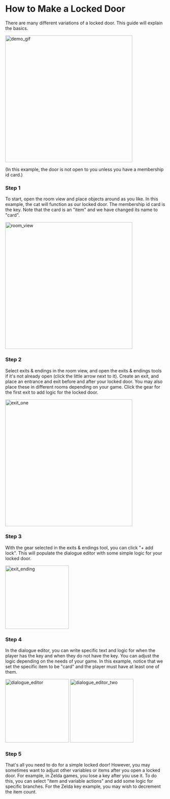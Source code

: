 # How to Make a Locked Door

There are many different variations of a locked door. This guide will explain the basics.

<img width="400" alt="demo_gif" src="https://github.com/le-doux/bitsy/assets/15849522/77eee9fa-bc19-4d2b-a8d9-0e8d9f5390b6">

(In this example, the door is not open to you unless you have a membership id card.)

### Step 1 
To start, open the room view and place objects around as you like. In this example, the cat will function as our locked door. The membership id card is the key. Note that the card is an "item" and we have changed its name to "card".

<img width="400" alt="room_view" src="https://github.com/le-doux/bitsy/assets/15849522/585ca8e1-998a-46db-94bf-768a4826ae22">


### Step 2
Select exits & endings in the room view, and open the exits & endings tools if it's not already open (click the little arrow next to it). Create an exit, and place an entrance and exit before and after your locked door. You may also place these in different rooms depending on your game. Click the gear for the first exit to add logic for the locked door.

<img width="400" alt="exit_one" src="https://github.com/le-doux/bitsy/assets/15849522/9d2de816-fdb8-41b6-bc10-c146e80f2e22">


### Step 3
With the gear selected in the exits & endings tool, you can click "+ add lock". This will populate the dialogue editor with some simple logic for your locked door.

<img width="200" alt="exit_ending"  src= "https://github.com/le-doux/bitsy/assets/15849522/41204217-9d91-48b2-9b48-5513c47e0908">


### Step 4 
In the dialogue editor, you can write specific text and logic for when the player has the key and when they do not have the key. You can adjust the logic depending on the needs of your game. In this example, notice that we set the specific item to be "card" and the player must have at least one of them.

<img width="200" alt="dialogue_editor"  src="https://github.com/le-doux/bitsy/assets/15849522/4770f100-334d-4196-a7a7-d6455765969a">
<img width="200" alt="dialogue_editor_two"  src="https://github.com/le-doux/bitsy/assets/15849522/d8f54561-e968-448d-aff2-4845fcc131ac">

### Step 5
That's all you need to do for a simple locked door! However, you may sometimes want to adjust other variables or items after you open a locked door. For example, in Zelda games, you lose a key after you use it. To do this, you can select "item and variable actions" and add some logic for specific branches. For the Zelda key example, you may wish to decrement the item count.
